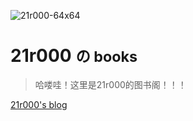 ![21r000-64x64](21r000-64x64.ico)

# 21r000 <small>の books</small>

> 哈喽哇！这里是21r000的图书阁！！！

[21r000's blog](https://www.21r000.top)